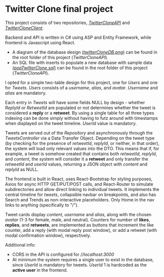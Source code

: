 # Twitter Clone final project

This project consists of two repositories, [*TwitterCloneAPI*](http://git.ntv.is/sYmir/TwitterCloneAPI) and [*TwitterCloneClient*](http://git.ntv.is/sYmir/TwitterCloneClient). 

Backend and API is written in C# using ASP and Entity Framework, while frontend is Javascript using React.

* A diagram of the database design [(*twitterCloneDB.png*)](http://git.ntv.is/sYmir/TwitterCloneAPI/blob/master/twitterCloneDB.png) can be found in the root folder of this project (*TwitterCloneAPI*).
* An SQL file with inserts to populate a new database with sample data [(*popTwitterClone.sql*)](http://git.ntv.is/sYmir/TwitterCloneAPI/blob/master/popTwitterClone.sql) can be found in the root folder of this project (*TwitterCloneAPI*).

I opted for a simple two-table design for this project, one for *Users* and one for *Tweets*. *Users* consists of a *username*, *alias*, and *avatar*. *Username* and *alias* are mandatory.

Each entry in *Tweets* will have some fields NULL by design - whether *ReplyId* or *RetweetId* are populated or not determines whether the tweet is considered a **reply** or a **retweet**. By using a single table for all three types indexing can be done simply without having to futz around with timestamps when displayed on the tweet timeline. *UserId* value is mandatory.

Tweets are served out of the *Repository* and asynchronously through the *TweetsController* via a Data Transfer Object. Depending on the tweet type (by checking for the presence of *retweetId*, *replyId*, or neither, in that order), the system will load only 
relevant values into the DTO. This means that if, for example, a tweet is somehow created that contains both *retweetId*, *replyId*, and *content*, the system will consider it a **retweet** and only transfer the *retweetId* and *userId* values, returning a JSON object with *content* and *replyId* as NULL.

The frontend is built in React, uses React-Bootstrap for styling purposes, Axios for async HTTP GET/PUT/POST calls, and React-Router to simulate subdirectories and allow direct linking to individual tweets. It implements the central timeline for *tweets*, collapsible navbar on breakpoints, and also has Search and Trends as non-interactive placeholders. Only Home in the nav links to anything (specifically to "/").

Tweet cards display *content*, *username* and *alias*, along with the chosen *avatar* (1-3 for female, male, and neutral). Counters for number of **likes**, **replies**, and **retweets**, are implemented as buttons that increment the like counter, add a reply (with modal reply post window), or add a retweet (with modal confirmation window), respectively. 

Additional info:
* CORS in the API is configured for *//localhost:3000*
* At minimum the system requires a single user to exist in the database, since *UserId* is mandatory for tweets. *UserId* 1 is hardcoded as the **active user** in the frontend.